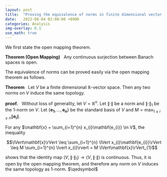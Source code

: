 ```yaml
---
layout: post
title:  "Proving the equivalence of norms in finite dimensional vector spaces via open mapping theorem"
date:   2022-08-04 02:00:00 +0900
categories: Analysis
img-overlay: 0.1
use_math: true
---
```


We first state the open mapping theorem.

**Theorem (Open Mapping)** &nbsp; Any continuous surjection between Banach spaces is open.

The equivalence of norms can be proved easily via the open mapping theorem as follows.

**Theorem** &nbsp; Let $V$ be a finite dimensional $\mathbb{R}$-vector space. Then any two norms on $V$ induce the same topology.

**proof.** &nbsp; Without loss of generality, let $V = \mathbb{R}^{n}$. Let $\lVert\cdot\rVert$ be a norm and $\lVert\cdot\rVert_{1}$ be the $1$-norm on $V$. Let $\{ \mathbf{e_{1}}, \ldots, \mathbf{e_{n}} \}$ be the standard basis of $V$ and $M = \max_{1 \leq i \leq n} \lVert\mathbf{e_{i}}\rVert$.

For any $\mathbf{x} = \sum_{i=1}^{n} x_{i}\mathbf{e_{i}} \in V$, the inequality

$$\lVert\mathbf{x}\rVert \leq \sum_{i=1}^{n} \lVert x_{i}\mathbf{e_{i}}\rVert
\leq M \sum_{i=1}^{n} \lvert x_{i}\rvert
= M \lVert\mathbf{x}\rVert_{1}$$

shows that the identity map $(V,\lVert\cdot\rVert_{1}) \to (V,\lVert\cdot\rVert)$ is continuous. Thus, it is open by the open mapping theorem, and therefore any norm on $V$ induces the same topology as $1$-norm. $\qedsymbol$



[^1]: test reference style link 
